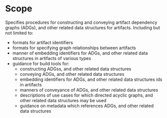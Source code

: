 # Scope

Specifies procedures for constructing and conveying artifact dependency graphs (ADGs), and other related
data structures for artifacts.  Including but not limited to:

- formats for artifact identifiers
- formats for specifying graph relationships between artifacts
- manner of embedding identifiers for ADGs, and other related
data structures in artifacts of various types
- guidance for build tools for:
  - constructing ADGss, and other related data structures
  - conveying ADGs, and other related data structures
  - embedding identifiers for ADGs, and other related data structures ids in artifacts
  - manners of conveyance of ADGs, and other related data structures
  - descriptions of use cases for which directed acyclic graphs, and other related data structures may be used
  - guidance on metadata which references ADGs, and other related data structures
